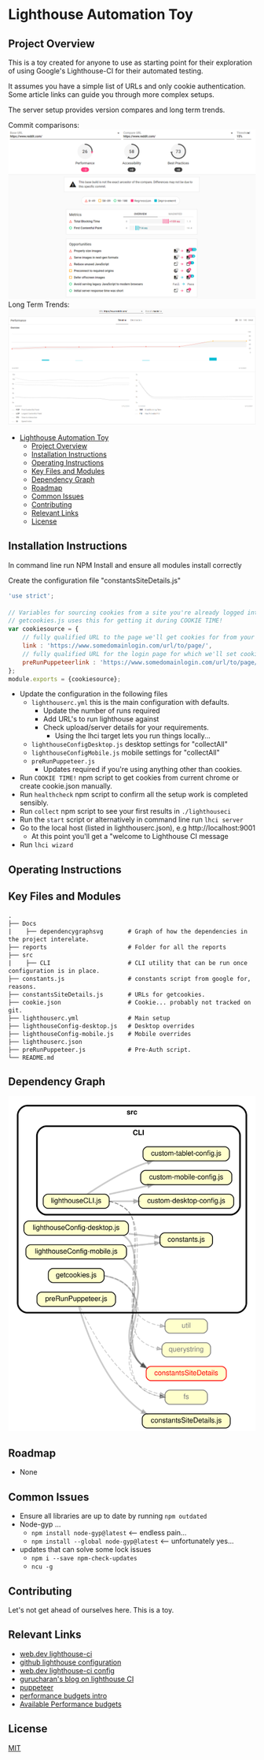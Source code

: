 # Lighthouse Automation Toy

## Project Overview
This is a toy created for anyone to use as starting point for their exploration of using Google's Lighthouse-CI for their automated testing. 

It assumes you have a simple list of URLs and only cookie authentication.
Some article links can guide you through more complex setups.

The server setup provides version compares and long term trends.

Commit comparisons:
<img title="Commit Comparisons" alt="image of Commit Comparisons" src="./images/commit_compare.png">
Long Term Trends:
<img title="Long Term Trends" alt="image of Long Term Trends" src="./images/LongTermTrends.png">

- [Lighthouse Automation Toy](#lighthouse-automation-toy)
  - [Project Overview](#project-overview)
  - [Installation Instructions](#installation-instructions)
  - [Operating Instructions](#operating-instructions)
  - [Key Files and Modules](#key-files-and-modules)
  - [Dependency Graph](#dependency-graph)
  - [Roadmap](#roadmap)
  - [Common Issues](#common-issues)
  - [Contributing](#contributing)
  - [Relevant Links](#relevant-links)
  - [License](#license)

## Installation Instructions
In command line run NPM Install and ensure all modules install correctly

Create the configuration file "constantsSiteDetails.js"
```javascript
'use strict';

// Variables for sourcing cookies from a site you're already logged into.
// getcookies.js uses this for getting it during COOKIE TIME!
var cookiesource = {
    // fully qualified URL to the page we'll get cookies for from your current browser.
    link : 'https://www.somedomainlogin.com/url/to/page/',
    // fully qualified URL for the login page for which we'll set cookies with puppeteer.
    preRunPuppeteerlink : 'https://www.somedomainlogin.com/url/to/page/',
};
module.exports = {cookiesource};

```

- Update the configuration in the following files
  - `lighthouserc.yml` this is the main configuration with defaults.
    - Update the number of runs required
    - Add URL's to run lighthouse against
    - Check upload/server details for your requirements. 
      - Using the lhci target lets you run things locally...
  - `lighthouseConfigDesktop.js` desktop settings for "collectAll"
  - `lighthouseConfigMobile.js` mobile settings for "collectAll"
  - `preRunPuppeteer.js`
    - Updates required if you're using anything other than cookies.
- Run `COOKIE TIME!` npm script to get cookies from current chrome or create cookie.json manually.
- Run `healthcheck` npm script to confirm all the setup work is completed sensibly.
- Run `collect` npm script to see your first results in `./lighthouseci`
- Run the `start` script or alternatively in command line run `lhci server`
- Go to the local host (listed in lighthouserc.json), e.g http://localhost:9001
  -  At this point you'll get a "welcome to Lighthouse CI message
- Run `lhci wizard`

## Operating Instructions

## Key Files and Modules
    .
    ├── Docs
    |    ├── dependencygraphsvg       # Graph of how the dependencies in the project interelate.
    ├── reports                       # Folder for all the reports
    ├── src
    |    ├── CLI                      # CLI utility that can be run once configuration is in place. 
    ├── constants.js                  # constants script from google for, reasons.
    ├── constantsSiteDetails.js       # URLs for getcookies.    
    ├── cookie.json                   # Cookie... probably not tracked on git.
    ├── lighthouserc.yml              # Main setup   
    ├── lighthouseConfig-desktop.js   # Desktop overrides
    ├── lighthouseConfig-mobile.js    # Mobile overrides
    ├── lighthouserc.json
    ├── preRunPuppeteer.js            # Pre-Auth script.
    └── README.md
## Dependency Graph
![Dependency Graph svg](./docs/dependencygraph.svg)

## Roadmap
- None

## Common Issues
- Ensure all libraries are up to date by running `npm outdated`
- Node-gyp ... 
  - `npm install node-gyp@latest` <-- endless pain...
  - `npm install --global node-gyp@latest` <-- unfortunately yes...
- updates that can solve some lock issues
  - `npm i --save npm-check-updates`
  - `ncu -g`

## Contributing
Let's not get ahead of ourselves here. 
This is a toy.

## Relevant Links
-  [web.dev lighthouse-ci](https://web.dev/lighthouse-ci/)
-  [github lighthouse configuration](https://github.com/GoogleChrome/lighthouse/blob/master/docs/configuration.md)
-  [web.dev lighthouse-ci config](https://github.com/GoogleChrome/lighthouse-ci/blob/main/docs/configuration.md)
-  [gurucharan's blog on lighthouse CI](https://www.gurucharan.in/web/nodejs/lighthouse-ci-the-complete-guide-part-1/)
-  [puppeteer](https://github.com/puppeteer/puppeteer/blob/v2.0.0/docs/api.md#class-browser)
-  [performance budgets intro](https://web.dev/use-lighthouse-for-performance-budgets/)
-  [Available Performance budgets](https://github.com/GoogleChrome/lighthouse/blob/master/docs/performance-budgets.md)

## License
[MIT](https://choosealicense.com/licenses/mit/)